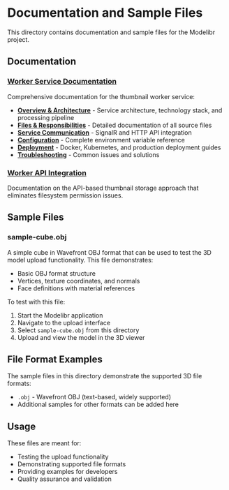 # Documentation and Sample Files

This directory contains documentation and sample files for the Modelibr project.

## Documentation

### [Worker Service Documentation](worker/)
Comprehensive documentation for the thumbnail worker service:
- **[Overview & Architecture](worker/index.md)** - Service architecture, technology stack, and processing pipeline
- **[Files & Responsibilities](worker/files-and-responsibilities.md)** - Detailed documentation of all source files
- **[Service Communication](worker/service-communication.md)** - SignalR and HTTP API integration
- **[Configuration](worker/configuration.md)** - Complete environment variable reference
- **[Deployment](worker/deployment.md)** - Docker, Kubernetes, and production deployment guides
- **[Troubleshooting](worker/troubleshooting.md)** - Common issues and solutions

### [Worker API Integration](worker-api-integration.md)
Documentation on the API-based thumbnail storage approach that eliminates filesystem permission issues.

## Sample Files

### sample-cube.obj
A simple cube in Wavefront OBJ format that can be used to test the 3D model upload functionality. This file demonstrates:
- Basic OBJ format structure
- Vertices, texture coordinates, and normals
- Face definitions with material references

To test with this file:
1. Start the Modelibr application
2. Navigate to the upload interface
3. Select `sample-cube.obj` from this directory
4. Upload and view the model in the 3D viewer

## File Format Examples

The sample files in this directory demonstrate the supported 3D file formats:
- `.obj` - Wavefront OBJ (text-based, widely supported)
- Additional samples for other formats can be added here

## Usage

These files are meant for:
- Testing the upload functionality
- Demonstrating supported file formats
- Providing examples for developers
- Quality assurance and validation